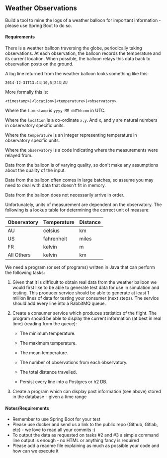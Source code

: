 Weather Observations
--------------------

Build a tool to mine the logs of a weather balloon for important
information - please use Spring Boot to do so.

#### Requirements

There is a weather balloon traversing the globe, periodically taking
observations. At each observation, the balloon records the temperature
and its current location. When possible, the balloon relays this data
back to observation posts on the ground.

A log line returned from the weather balloon looks something like this:

```
2014-12-31T13:44|10,5|243|AU
```

More formally this is:

```
<timestamp>|<location>|<temperature>|<observatory>
```

Where the `timestamp` is `yyyy-MM-ddThh:mm` in UTC.

Where the `location` is a co-ordinate `x,y`. And x, and y are natural numbers in observatory specific units.

Where the `temperature` is an integer representing temperature in observatory specific units.

Where the `observatory` is a code indicating where the measurements were relayed from.

Data from the balloon is of varying quality, so don't make any
assumptions about the quality of the input.

Data from the balloon often comes in large batches, so assume you may
need to deal with data that doesn't fit in memory.

Data from the balloon does not necessarily arrive in order.

Unfortunately, units of measurement are dependent on the
observatory. The following is a lookup table for determining the
correct unit of measure:

| Observatory | Temperature | Distance |
| ----------- | ----------- | -------- |
| AU          | celsius     | km       |
| US          | fahrenheit  | miles    |
| FR          | kelvin      | m        |
| All Others  | kelvin      | km       |

We need a program (or set of programs) written in Java that can perform the following
tasks:

 1. Given that it is difficult to obtain real data from the weather
    balloon we would first like to be able to generate test data for use in simulation and
    testing. This producer service should be able to generate at least 1 million
    lines of data for testing your consumer (next steps). The service should add every line into a RabbitMQ queue.

 2. Create a consumer service which produces statistics of the flight. The program should be able to display the current information (at best in real time) (reading from the queue):

    - The minimum temperature.

    - The maximum temperature.

    - The mean temperature.

    - The number of observations from each observatory.

    - The total distance travelled.
    
    - Persist every line into a Postgres or h2 DB.
      
 3. Create a program which can display past information (see above) stored in the database - given a time range
   
#### Notes/Requirements

* Remember to use Spring Boot for your test
* Please use docker and send us a link to the public repo (Github, Gitlab, etc) - we love to read all your commits :)
* To output the data as requested on tasks #2 and #3 a simple command line output is enough - no HTML or anything fancy is required
* Please add a readme file explaining as much as possible your code and how can we execute it

